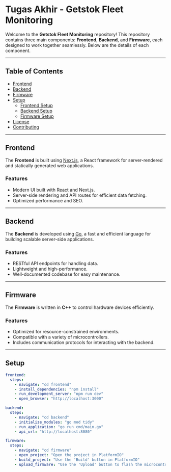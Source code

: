 # Tugas Akhir - Getstok Fleet Monitoring

Welcome to the **Getstok Fleet Monitoring** repository! This repository contains three main components: **Frontend**, **Backend**, and **Firmware**, each designed to work together seamlessly. Below are the details of each component.

---

## Table of Contents
- [Frontend](#frontend)
- [Backend](#backend)
- [Firmware](#firmware)
- [Setup](#setup)
  - [Frontend Setup](#frontend-setup)
  - [Backend Setup](#backend-setup)
  - [Firmware Setup](#firmware-setup)
- [License](#license)
- [Contributing](#contributing)

---

## Frontend

The **Frontend** is built using [Next.js](https://nextjs.org/), a React framework for server-rendered and statically generated web applications.

### Features
- Modern UI built with React and Next.js.
- Server-side rendering and API routes for efficient data fetching.
- Optimized performance and SEO.

---

## Backend

The **Backend** is developed using [Go](https://golang.org/), a fast and efficient language for building scalable server-side applications.

### Features
- RESTful API endpoints for handling data.
- Lightweight and high-performance.
- Well-documented codebase for easy maintenance.


---

## Firmware

The **Firmware** is written in **C++** to control hardware devices efficiently.

### Features
- Optimized for resource-constrained environments.
- Compatible with a variety of microcontrollers.
- Includes communication protocols for interacting with the backend.


---

## Setup


```yaml
frontend:
  steps:
    - navigate: "cd frontend"
    - install_dependencies: "npm install"
    - run_development_server: "npm run dev"
    - open_browser: "http://localhost:3000"

backend:
  steps:
    - navigate: "cd backend"
    - initialize_modules: "go mod tidy"
    - run_application: "go run cmd/main.go"
    - api_url: "http://localhost:8080"

firmware:
  steps:
    - navigate: "cd firmware"
    - open_project: "Open the project in PlatformIO"
    - build_project: "Use the 'Build' button in PlatformIO"
    - upload_firmware: "Use the 'Upload' button to flash the microcontroller"

